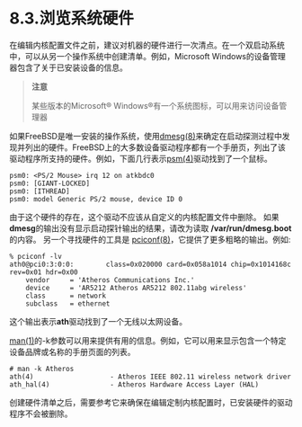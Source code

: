 # 8.3.浏览系统硬件

在编辑内核配置文件之前，建议对机器的硬件进行一次清点。在一个双启动系统中，可以从另一个操作系统中创建清单。例如，Microsoft Windows的设备管理器包含了关于已安装设备的信息。
>**注意**
>
>某些版本的Microsoft® Windows®有一个系统图标，可以用来访问设备管理器

如果FreeBSD是唯一安装的操作系统，使用[dmesg(8)](https://www.freebsd.org/cgi/man.cgi?query=dmesg&sektion=8&format=html)来确定在启动探测过程中发现并列出的硬件。FreeBSD上的大多数设备驱动程序都有一个手册页，列出了该驱动程序所支持的硬件。例如，下面几行表示[psm(4)](https://www.freebsd.org/cgi/man.cgi?query=psm&sektion=4&format=html)驱动找到了一个鼠标。
```
psm0: <PS/2 Mouse> irq 12 on atkbdc0
psm0: [GIANT-LOCKED]
psm0: [ITHREAD]
psm0: model Generic PS/2 mouse, device ID 0
```
由于这个硬件的存在，这个驱动不应该从自定义的内核配置文件中删除。
如果**dmesg**的输出没有显示启动探针输出的结果，请改为读取 **/var/run/dmesg.boot** 的内容。
另一个寻找硬件的工具是 [pciconf(8)](https://www.freebsd.org/cgi/man.cgi?query=pciconf&sektion=8&format=html)，它提供了更多粗略的输出。例如:
```
% pciconf -lv
ath0@pci0:3:0:0:        class=0x020000 card=0x058a1014 chip=0x1014168c rev=0x01 hdr=0x00
    vendor     = 'Atheros Communications Inc.'
    device     = 'AR5212 Atheros AR5212 802.11abg wireless'
    class      = network
    subclass   = ethernet
```
这个输出表示**ath**驱动找到了一个无线以太网设备。

[man(1)](https://www.freebsd.org/cgi/man.cgi?query=man&sektion=1&format=html)的-k参数可以用来提供有用的信息。例如，它可以用来显示包含一个特定设备品牌或名称的手册页面的列表。
```
# man -k Atheros
ath(4)                   - Atheros IEEE 802.11 wireless network driver
ath_hal(4)               - Atheros Hardware Access Layer (HAL)
```
创建硬件清单之后，需要参考它来确保在编辑定制内核配置时，已安装硬件的驱动程序不会被删除。
